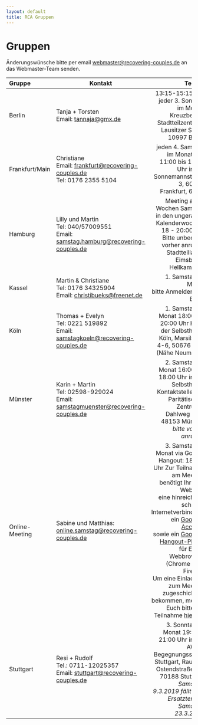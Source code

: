 ```yaml
---
layout: default
title: RCA Gruppen
---
```

# Gruppen

Änderungswünsche bitte per email <webmaster@recovering-couples.de> an das Webmaster-Team senden.

| Gruppe | Kontakt | Termin                       |
|:------ | ------- | ---------------------------: |
| Berlin | Tanja + Torsten<br>Email: <tannaja@gmx.de> |  13:15-15:15 Uhr jeder 3. Sonntag im Monat, Kreuzberger Stadtteilzentrum, Lausitzer Str. 8, 10997 Berlin |
| Frankfurt/Main | Christiane<br>Email: <frankfurt@recovering-couples.de><br>Tel: 0176 2355 5104 | jeden 4. Samstag im Monat  von 11:00 bis 12:30 Uhr  in der Sonnemannstraße 3,  60314 Frankfurt, 6. OG |
| Hamburg | Lilly und Martin<br>Tel: 040/57009551<br>Email: <samstag.hamburg@recovering-couples.de> | Meeting alle 2 Wochen Samstag in den ungeraden Kalenderwochen. <br>18 - 20:00 Uhr<br> Bitte unbedingt vorher anrufen!<br>Stadtteilladen Eimsbüttel<br>Hellkamp 56 |
| Kassel | Martin & Christiane<br>Tel: 0176 34325904<br>Email: <christibueks@freenet.de> | 1. Samstag im Monat<br> bitte Anmelden per Email |
| Köln | Thomas + Evelyn<br>Tel: 0221 519892<br>Email: <samstagkoeln@recovering-couples.de> | 1. Samstag im Monat 18:00 bis 20:00 Uhr Haus der Selbsthilfe-Köln, Marsilstein 4-6, 50676 Köln (Nähe Neumarkt) |
| Münster | Karin + Martin<br>Tel: 02598-929024<br>Email: <samstagmuenster@recovering-couples.de> | 2. Samstag im Monat 16:00 bis 18:00 Uhr  in der Selbsthilfe-Kontaktstelle des Paritätischen Zentrums, Dahlweg 112, 48153 Münster<br> *bitte vorher anrufen!* |
| Online-Meeting | Sabine und Matthias:<br><online.samstag@recovering-couples.de> | 3. Samstag im Monat via Google Hangout: 18-20 Uhr Zur Teilnahme am Meeting benötigt Ihr eine Webcam<br> eine hinreichend schnelle Internetverbindung ein <a href="https://accounts.google.com/SignUp">Google-Account</a><br>sowie ein <a href="https://hangouts.google.com/">Google-Hangout-Plugin</a> für Euren Webbrowser (Chrome oder Firefox)<br>Um eine Einladung zum Meeting zugeschickt zu bekommen, meldet Euch bitte zur Teilnahme <a href="mailto:kontakt@recovering-couples.de?subject=[Anmeldung zum RCA-Online-Meeting]">hier</a> an. |
| Stuttgart | Resi + Rudolf<br>Tel.: 0711-12025357<br>Email: <stuttgart@recovering-couples.de> | 3. Sonntag im Monat 19:00 - 21:00 Uhr in der AWO-Begegnungsstätte Stuttgart, Raum 3, Ostendstraße 83, 70188 Stuttgart<br> *Samstag, 9.3.2019 fällt aus. Ersatztermin: Samstag, 23.3.2019* | 
